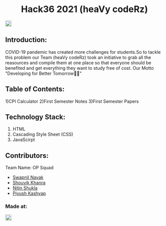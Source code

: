<h1 align="center">Hack36 2021 (heaVy codeRz)</h1>
<p align="center">
</p>

<a href="https://hack36.com"> <img src="http://bit.ly/BuiltAtHack36" height=20px> </a>


## Introduction:
  COVID-19 pandemic has created more challenges for students.So to tackle this problem our Team (heaVy codeRz) took an initiative to grab all the reasources and   compile them at one place so that everyone should be benefited and get everything they want to study free of cost.
  Our Motto "Developing for Better Tomorrow🤞🏻"
  
## Table of Contents:
  1)CPI Calculator
  2)First Semester Notes
  3)First Semester Papers
## Technology Stack:
  1) HTML
  2) Cascading Style Sheet (CSS)
  3) JavaScirpt
  

## Contributors:

Team Name: OP Squad

* [Swapnil Nayak](https://github.com/descifrado)
* [Shouvik Khanra](https://github.com/iosdev474)
* [Nitin Shukla](https://github.com/shashwat1998)
* [Piyush Kashyap](https://github.com/ManasUniyal)


### Made at:
<a href="https://hack36.com"> <img src="http://bit.ly/BuiltAtHack36" height=20px> </a>
